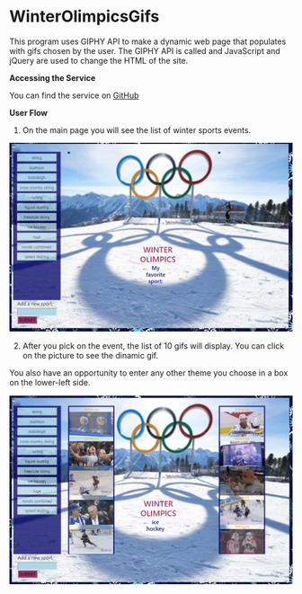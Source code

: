 # WinterOlimpicsGifs

This program uses GIPHY API to make a dynamic web page that populates with gifs chosen by the user. The GIPHY API is called and JavaScript and jQuery are used to change the HTML of the site.

**Accessing the Service**


You can find the service on
[GitHub](https://edudek002.github.io/WinterOlimpicsGifs//)


**User Flow**

1. On the main page you will see the list of winter sports events.

![Main Page](./assets/images/MainPage.png)



 2. After you pick on the event, the list of 10 gifs will display. You can click on the picture to see the dinamic gif.

 You also have an opportunity to enter any other theme you choose in a box on the lower-left side.

 ![Survey Page](./assets/images/ChosenSport.png)

